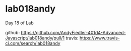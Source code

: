 # lab018andy
Day 18 of Lab

github: https://github.com/AndyFiedler-401d4-Advanced-Javascript/lab018andy/pull/1
travis: https://www.travis-ci.com/search/lab018andy